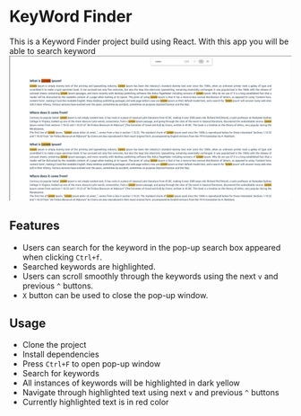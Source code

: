 # KeyWord Finder

This is a Keyword Finder project build using React. With this app you will be able to search keyword
![App Screenshot](project-screenshot.png)

## Features

- Users can search for the keyword in the pop-up search box appeared when clicking `Ctrl+f`.
- Searched keywords are highlighted.
- Users can scroll smoothly through the keywords using the next `v` and previous `^` buttons.
- `X` button can be used to close the pop-up window.

## Usage

- Clone the project
- Install dependencies
- Press `Ctrl+F` to open pop-up window
- Search for keywords
- All instances of keywords will be highlighted in dark yellow
- Navigate through highlighted text using next `v` and previous `^` buttons
- Currently highlighted text is in red color
